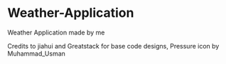 # Weather-Application
Weather Application made by me

Credits to jiahui and Greatstack for base code designs, Pressure icon by Muhammad_Usman
